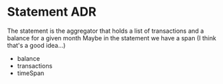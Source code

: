 # Statement ADR

The statement is the aggregator that holds a list of transactions and a balance for a given month
Maybe in the statement we have a span (I think that's a good idea...)

- balance
- transactions
- timeSpan
